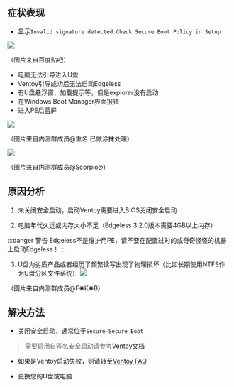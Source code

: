 ## 症状表现
* 显示`Invalid signature detected.Check Secure Boot Policy in Setup`

![](https://pineapple.edgeless.top/picbed/wiki/img/0f56970a304e251fd6d0ca55ab86c9177e3.jpg)

（图片来自百度贴吧）

* 电脑无法引导进入U盘
* Ventoy引导成功后无法启动Edgeless
* 有U盘悬浮窗、加载提示等，但是explorer没有启动
* 在Windows Boot Manager界面报错
* 进入PE后蓝屏


![](https://pineapple.edgeless.top/picbed/wiki/images/QQpic20190531124822.jpg)

（图片来自内测群成员@重名 已做涂抹处理）


![](https://pineapple.edgeless.top/picbed/wiki/images/QQpic20190531130507.jpg)

（图片来自内测群成员@Scorpioღ）

## 原因分析
1. 未关闭安全启动，启动Ventoy需要进入BIOS关闭安全启动

2. 电脑年代久远或内存大小不足（Edgeless 3.2.0版本需要4GB以上内存）

:::danger 警告
Edgeless不是维护用PE，请不要在配置过时的或奇奇怪怪的机器上启动Edgeless！
:::

3. U盘为劣质产品或者经历了频繁读写出现了物理损坏（比如长期使用NTFS作为U盘分区文件系统）
![](https://pineapple.edgeless.top/picbed/wiki/images/gos.png)

（图片来自内测群成员@F✺K✺B）


## 解决方法
* 关闭安全启动，通常位于`Secure-Secure Boot`
> 需要启用自签名安全启动请参考[Ventoy文档](https://ventoy.net/cn/doc_secure.html)

* 如果是Ventoy启动失败，则请转至[Ventoy FAQ](https://ventoy.net/cn/faq.html)

* 更换您的U盘或电脑
